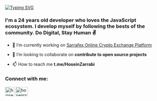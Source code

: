 [![Typing SVG](https://readme-typing-svg.demolab.com?font=Fira+Code&weight=500&size=32&duration=5000&color=ADBAC7&center=false&vCenter=true&repeat=false&width=700&lines=Hi+%F0%9F%91%8B%2C+I'm+Hosein+aka,+%22Phoenix%22)](https://git.io/typing-svg)

<h3 align="left">I'm a 24 years old developer who loves the JavaScript ecosystem. I develop myself by following the bests of the community. Do Digital, Stay Human ✌️</h3>

- 🔭 I’m currently working on [Sarrafex Online Crypto Exchange Platform](https://sarrafex.com/en)

- 👯 I’m looking to collaborate on **contribute to open source projects**

- 📫 How to reach me **t.me/HoseinZarrabi**

<h3 align="left">Connect with me:</h3>
<p align="left">
<a href="https://t.me/HoseinZarrabi" target="blank"><img align="center" src="https://upload.wikimedia.org/wikipedia/commons/thumb/8/83/Telegram_2019_Logo.svg/800px-Telegram_2019_Logo.svg.png" alt="hoseinzarrabi" height="30" /></a>
<a href="https://linkedin.com/in/hoseinzarrabi" target="blank"><img align="center" src="https://raw.githubusercontent.com/rahuldkjain/github-profile-readme-generator/master/src/images/icons/Social/linked-in-alt.svg" alt="hoseinzarrabi" height="30" width="40" /></a>
</p>



